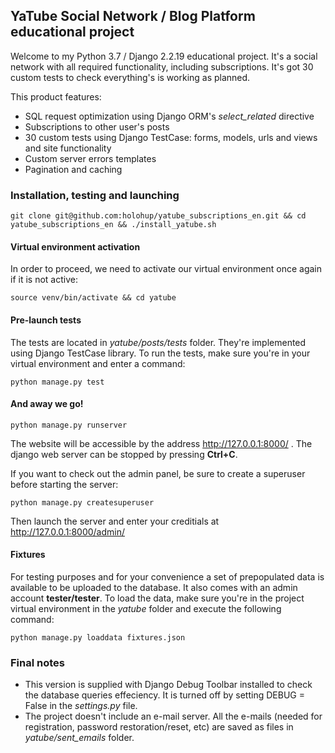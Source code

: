 ## YaTube Social Network / Blog Platform educational project

Welcome to my Python 3.7 / Django 2.2.19 educational project. It's a social network with all required functionality, including subscriptions. It's got 30 custom tests to check everything's is working as planned.

This product features:

- SQL request optimization using Django ORM's _select_related_ directive
- Subscriptions to other user's posts
- 30 custom tests using Django TestCase: forms, models, urls and views and site functionality
- Custom server errors templates
- Pagination and caching

### Installation, testing and launching

```
git clone git@github.com:holohup/yatube_subscriptions_en.git && cd yatube_subscriptions_en && ./install_yatube.sh
```

#### Virtual environment activation

In order to proceed, we need to activate our virtual environment once again if it is not active:

```
source venv/bin/activate && cd yatube
```

#### Pre-launch tests

The tests are located in _yatube/posts/tests_ folder. They're implemented using Django TestCase library. To run the tests, make sure you're in your virtual environment and enter a command:

```
python manage.py test
```

#### And away we go!

```
python manage.py runserver
```

The website will be accessible by the address http://127.0.0.1:8000/ .
The django web server can be stopped by pressing **Ctrl+C**.

If you want to check out the admin panel, be sure to create a superuser before starting the server:
```
python manage.py createsuperuser
```

Then launch the server and enter your creditials at http://127.0.0.1:8000/admin/

#### Fixtures

For testing purposes and for your convenience a set of prepopulated data is available to be uploaded to the database. It also comes with an admin account **tester/tester**. To load the data, make sure you're in the project virtual environment in the _yatube_ folder and execute the following command:

```
python manage.py loaddata fixtures.json
```

### Final notes
- This version is supplied with Django Debug Toolbar installed to check the database queries effeciency. It is turned off by setting DEBUG = False in the _settings.py_ file.
- The project doesn't include an e-mail server. All the e-mails (needed for registration, password restoration/reset, etc) are saved as files in _yatube/sent_emails_ folder.

